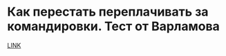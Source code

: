 # Как перестать переплачивать за командировки. Тест от Варламова



[LINK](https://varlamov.ru/3314201.html)